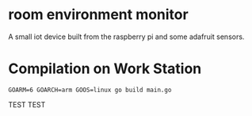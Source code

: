 # room environment monitor

A small iot device built from the raspberry pi and some adafruit sensors.

# Compilation on Work Station
`GOARM=6 GOARCH=arm GOOS=linux go build main.go`

TEST TEST